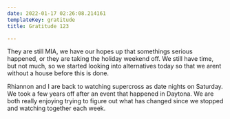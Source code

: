 ```yaml
---
date: 2022-01-17 02:26:08.214161
templateKey: gratitude
title: Gratitude 123

---
```


They are still MIA, we have our hopes up that somethings serious happened, or
they are taking the holiday weekend off.  We still have time, but not much, so
we started looking into alternatives today so that we arent without a house
before this is done.

Rhiannon and I are back to watching supercross as date nights on Saturday.  We
took a few years off after an event that happened in Daytona.  We are both
really enjoying trying to figure out what has changed since we stopped and
watching together each week.
